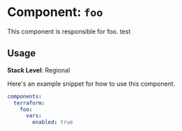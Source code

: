 # Component: `foo`

This component is responsible for foo. test

## Usage

**Stack Level**: Regional

Here's an example snippet for how to use this component.

```yaml
components:
  terraform:
    foo:
      vars:
        enabled: true
```
